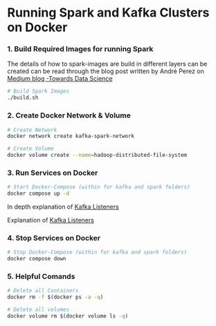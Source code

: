 
# Running Spark and Kafka Clusters on Docker

### 1. Build Required Images for running Spark

The details of how to spark-images are build in different layers can be created can be read through 
the blog post written by André Perez on [Medium blog -Towards Data Science](https://towardsdatascience.com/apache-spark-cluster-on-docker-ft-a-juyterlab-interface-418383c95445)

```bash
# Build Spark Images
./build.sh 
```

### 2. Create Docker Network & Volume

```bash
# Create Network
docker network create kafka-spark-network

# Create Volume
docker volume create --name=hadoop-distributed-file-system
```

### 3. Run Services on Docker
```bash
# Start Docker-Compose (within for kafka and spark folders)
docker compose up -d
```
In depth explanation of [Kafka Listeners](https://www.confluent.io/blog/kafka-listeners-explained/)

Explanation of [Kafka Listeners](https://www.confluent.io/blog/kafka-listeners-explained/)

### 4. Stop Services on Docker
```bash
# Stop Docker-Compose (within for kafka and spark folders)
docker compose down
```

### 5. Helpful Comands
```bash
# Delete all Containers
docker rm -f $(docker ps -a -q)

# Delete all volumes
docker volume rm $(docker volume ls -q)
```

